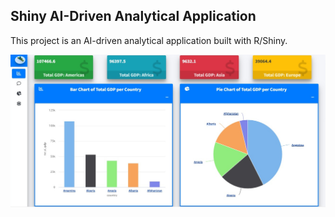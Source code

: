 ## **Shiny AI-Driven Analytical Application**

This project is an AI-driven analytical application built with R/Shiny.

![Project Image](DrillApp.jpg)
